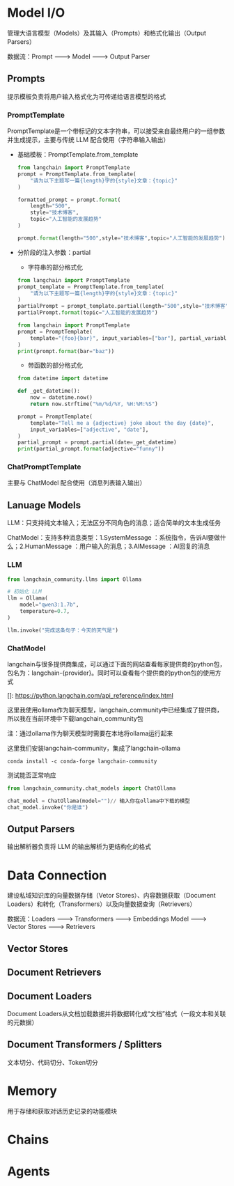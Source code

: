 # Model I/O

管理大语言模型（Models）及其输入（Prompts）和格式化输出（Output Parsers）

数据流：Prompt ---> Model ---> Output Parser

## Prompts

提示模板负责将用户输入格式化为可传递给语言模型的格式

### PromptTemplate

PromptTemplate是一个带标记的文本字符串，可以接受来自最终用户的一组参数并生成提示，主要与传统 LLM 配合使用（字符串输入输出）

- 基础模板：PromptTemplate.from_template

  ```python
  from langchain import PromptTemplate
  prompt = PromptTemplate.from_template(
      "请为以下主题写一篇{length}字的{style}文章：{topic}"
  )
  
  formatted_prompt = prompt.format(
      length="500",
      style="技术博客",
      topic="人工智能的发展趋势"
  )
  
  prompt.format(length="500",style="技术博客",topic="人工智能的发展趋势")
  ```

- 分阶段的注入参数：partial

  - 字符串的部分格式化

  ```python
  from langchain import PromptTemplate
  prompt_template = PromptTemplate.from_template(
      "请为以下主题写一篇{length}字的{style}文章：{topic}"
  )
  partialPrompt = prompt_template.partial(length="500",style="技术博客")
  partialPrompt.format(topic="人工智能的发展趋势")
  ```

  ```python
  from langchain import PromptTemplate
  prompt = PromptTemplate(
      template="{foo}{bar}", input_variables=["bar"], partial_variables={"foo": "foo"}
  )
  print(prompt.format(bar="baz"))
  ```
  
  - 带函数的部分格式化
  
  ```python
  from datetime import datetime
  
  def _get_datetime():
      now = datetime.now()
      return now.strftime("%m/%d/%Y, %H:%M:%S")
  
  prompt = PromptTemplate(
      template="Tell me a {adjective} joke about the day {date}",
      input_variables=["adjective", "date"],
  )
  partial_prompt = prompt.partial(date=_get_datetime)
  print(partial_prompt.format(adjective="funny"))
  ```

### ChatPromptTemplate

主要与 ChatModel 配合使用（消息列表输入输出）





## Lanuage Models

LLM：只支持纯文本输入；无法区分不同角色的消息；适合简单的文本生成任务

ChatModel：支持多种消息类型：1.SystemMessage ：系统指令，告诉AI要做什么；2.HumanMessage ：用户输入的消息；3.AIMessage ：AI回复的消息

### LLM

```python
from langchain_community.llms import Ollama

# 初始化 LLM
llm = Ollama(
    model="qwen3:1.7b",
    temperature=0.7,
)

llm.invoke("完成这条句子：今天的天气是")
```

### ChatModel

langchain与很多提供商集成，可以通过下面的网站查看每家提供商的python包，包名为：langchain-{provider}。同时可以查看每个提供商的python包的使用方式

[]: https://python.langchain.com/api_reference/index.html

这里我使用ollama作为聊天模型，langchain_community中已经集成了提供商，所以我在当前环境中下载langchain_community包

注：通过ollama作为聊天模型时需要在本地将ollama运行起来

这里我们安装langchain-community，集成了langchain-ollama

```shell
conda install -c conda-forge langchain-community
```

测试能否正常响应

```python
from langchain_community.chat_models import ChatOllama

chat_model = ChatOllama(model="")// 输入你在ollama中下载的模型
chat_model.invoke("你是谁")
```

## Output Parsers

输出解析器负责将 LLM 的输出解析为更结构化的格式

# Data Connection

建设私域知识库的向量数据存储（Vetor Stores）、内容数据获取（Document Loaders）和转化（Transformers）以及向量数据查询（Retrievers）

数据流：Loaders ---> Transformers ---> Embeddings Model ---> Vector Stores ---> Retrievers

## Vector Stores

## Document Retrievers

## Document Loaders

Document Loaders从文档加载数据并将数据转化成“文档”格式（一段文本和关联的元数据）



## Document Transformers / Splitters

文本切分、代码切分、Token切分

# Memory

用于存储和获取对话历史记录的功能模块

# Chains

# Agents